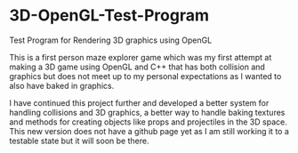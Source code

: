 # 3D-OpenGL-Test-Program
Test Program for Rendering 3D graphics using OpenGL

This is a first person maze explorer game which was my first attempt at making a 3D game using OpenGL and C++ that has both collision and graphics but does not meet up to my personal expectations as I wanted to also have baked in graphics.

I have continued this project further and developed a better system for handling collisions and 3D graphics, a better way to handle baking textures and methods for creating objects like props and projectiles in the 3D space. This new version does not have a github page yet as I am still working it to a testable state but it will soon be there.
